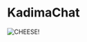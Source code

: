 # KadimaChat
![CHEESE!](https://user-images.githubusercontent.com/74861262/166097426-e050f658-87b7-4ea3-b4e9-cc0c60eeca60.png)
